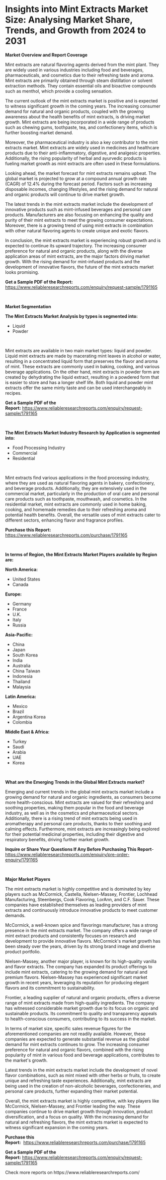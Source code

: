<p><h1>Insights into Mint Extracts Market Size: Analysing Market Share, Trends, and Growth from 2024 to 2031</h1></p><p><strong>Market Overview and Report Coverage</strong></p>
<p><p>Mint extracts are natural flavoring agents derived from the mint plant. They are widely used in various industries including food and beverages, pharmaceuticals, and cosmetics due to their refreshing taste and aroma. Mint extracts are primarily obtained through steam distillation or solvent extraction methods. They contain essential oils and bioactive compounds such as menthol, which provide a cooling sensation.</p><p>The current outlook of the mint extracts market is positive and is expected to witness significant growth in the coming years. The increasing consumer demand for natural and organic products, coupled with the growing awareness about the health benefits of mint extracts, is driving market growth. Mint extracts are being incorporated in a wide range of products such as chewing gums, toothpaste, tea, and confectionery items, which is further boosting market demand.</p><p>Moreover, the pharmaceutical industry is also a key contributor to the mint extracts market. Mint extracts are widely used in medicines and healthcare products due to their anti-inflammatory, digestive, and analgesic properties. Additionally, the rising popularity of herbal and ayurvedic products is fueling market growth as mint extracts are often used in these formulations.</p><p>Looking ahead, the market forecast for mint extracts remains upbeat. The global market is projected to grow at a compound annual growth rate (CAGR) of 12.4% during the forecast period. Factors such as increasing disposable incomes, changing lifestyles, and the rising demand for natural and organic products will continue to drive market growth.</p><p>The latest trends in the mint extracts market include the development of innovative products such as mint-infused beverages and personal care products. Manufacturers are also focusing on enhancing the quality and purity of their mint extracts to meet the growing consumer expectations. Moreover, there is a growing trend of using mint extracts in combination with other natural flavoring agents to create unique and exotic flavors.</p><p>In conclusion, the mint extracts market is experiencing robust growth and is expected to continue its upward trajectory. The increasing consumer preference for natural and organic products, along with the diverse application areas of mint extracts, are the major factors driving market growth. With the rising demand for mint-infused products and the development of innovative flavors, the future of the mint extracts market looks promising.</p></p>
<p><strong>Get a Sample PDF of the Report:</strong> <a href="https://www.reliableresearchreports.com/enquiry/request-sample/1791165">https://www.reliableresearchreports.com/enquiry/request-sample/1791165</a></p>
<p>&nbsp;</p>
<p><strong>Market Segmentation</strong></p>
<p><strong>The Mint Extracts Market Analysis by types is segmented into:</strong></p>
<p><ul><li>Liquid</li><li>Powder</li></ul></p>
<p>&nbsp;</p>
<p><p>Mint extracts are available in two main market types: liquid and powder. Liquid mint extracts are made by macerating mint leaves in alcohol or water, resulting in a concentrated liquid form that preserves the flavor and aroma of mint. These extracts are commonly used in baking, cooking, and various beverage applications. On the other hand, mint extracts in powder form are created by dehydrating the liquid extract, resulting in a powdered form that is easier to store and has a longer shelf life. Both liquid and powder mint extracts offer the same minty taste and can be used interchangeably in recipes.</p></p>
<p><strong>Get a Sample PDF of the Report:</strong>&nbsp;<a href="https://www.reliableresearchreports.com/enquiry/request-sample/1791165">https://www.reliableresearchreports.com/enquiry/request-sample/1791165</a></p>
<p>&nbsp;</p>
<p><strong>The Mint Extracts Market Industry Research by Application is segmented into:</strong></p>
<p><ul><li>Food Processing Industry</li><li>Commercial</li><li>Residential</li></ul></p>
<p>&nbsp;</p>
<p><p>Mint extracts find various applications in the food processing industry, where they are used as natural flavoring agents in bakery, confectionery, and beverage products. Additionally, they are extensively used in the commercial market, particularly in the production of oral care and personal care products such as toothpaste, mouthwash, and cosmetics. In the residential market, mint extracts are commonly used in home baking, cooking, and homemade remedies due to their refreshing aroma and potential health benefits. Overall, the versatile uses of mint extracts cater to different sectors, enhancing flavor and fragrance profiles.</p></p>
<p><strong>Purchase this Report:</strong>&nbsp; <a href="https://www.reliableresearchreports.com/purchase/1791165">https://www.reliableresearchreports.com/purchase/1791165</a></p>
<p>&nbsp;</p>
<p><strong>In terms of Region, the Mint Extracts Market Players available by Region are:</strong></p>
<p>
    <p> <strong> North America: </strong>
        <ul>
            <li>United States</li>
            <li>Canada</li>
        </ul>
        </p> 
    <p> <strong> Europe: </strong>
        <ul>
            <li>Germany</li>
            <li>France</li>
            <li>U.K.</li>
            <li>Italy</li>
            <li>Russia</li>
        </ul>
        </p> 
    <p> <strong> Asia-Pacific: </strong>
        <ul>
            <li>China</li>
            <li>Japan</li>
            <li>South Korea</li>
            <li>India</li>
            <li>Australia</li>
            <li>China Taiwan</li>
            <li>Indonesia</li>
            <li>Thailand</li>
            <li>Malaysia</li>
        </ul>
        </p> 
    <p> <strong> Latin America: </strong>
        <ul>
            <li>Mexico</li>
            <li>Brazil</li>
            <li>Argentina Korea</li>
            <li>Colombia</li>
        </ul>
        </p> 
    <p> <strong> Middle East & Africa: </strong>
        <ul>
            <li>Turkey</li>
            <li>Saudi</li>
            <li>Arabia</li>
            <li>UAE</li>
            <li>Korea</li>
        </ul>
    </p>
    </p>
<p>&nbsp;</p>
<p><strong>What are the Emerging Trends in the Global Mint Extracts market?</strong></p>
<p><p>Emerging and current trends in the global mint extracts market include a growing demand for natural and organic ingredients, as consumers become more health-conscious. Mint extracts are valued for their refreshing and soothing properties, making them popular in the food and beverage industry, as well as in the cosmetics and pharmaceutical sectors. Additionally, there is a rising trend of mint extracts being used in aromatherapy and personal care products, thanks to their soothing and calming effects. Furthermore, mint extracts are increasingly being explored for their potential medicinal properties, including their digestive and respiratory benefits, driving further market growth.</p></p>
<p><strong>Inquire or Share Your Questions If Any Before Purchasing This Report</strong>- <a href="https://www.reliableresearchreports.com/enquiry/pre-order-enquiry/1791165">https://www.reliableresearchreports.com/enquiry/pre-order-enquiry/1791165</a></p>
<p>&nbsp;</p>
<p><strong>Major Market Players</strong></p>
<p><p>The mint extracts market is highly competitive and is dominated by key players such as McCormick, Castella, Nielsen-Massey, Frontier, Lochhead Manufacturing, Steenbergs, Cook Flavoring, LorAnn, and C.F. Sauer. These companies have established themselves as leading providers of mint extracts and continuously introduce innovative products to meet customer demands.</p><p>McCormick, a well-known spice and flavorings manufacturer, has a strong presence in the mint extracts market. The company offers a wide range of mint extract products and consistently focuses on research and development to provide innovative flavors. McCormick's market growth has been steady over the years, driven by its strong brand image and diverse product portfolio.</p><p>Nielsen-Massey, another major player, is known for its high-quality vanilla and flavor extracts. The company has expanded its product offerings to include mint extracts, catering to the growing demand for natural and premium flavors. Nielsen-Massey has experienced significant market growth in recent years, leveraging its reputation for producing elegant flavors and its commitment to sustainability.</p><p>Frontier, a leading supplier of natural and organic products, offers a diverse range of mint extracts made from high-quality ingredients. The company has witnessed considerable market growth due to its focus on organic and sustainable products. Its commitment to quality and transparency appeals to health-conscious consumers, contributing to its success in the market.</p><p>In terms of market size, specific sales revenue figures for the aforementioned companies are not readily available. However, these companies are expected to generate substantial revenue as the global demand for mint extracts continues to grow. The increasing consumer preference for natural and organic flavors, combined with the rising popularity of mint in various food and beverage applications, contributes to the market's growth.</p><p>Latest trends in the mint extracts market include the development of novel flavor combinations, such as mint mixed with other herbs or fruits, to create unique and refreshing taste experiences. Additionally, mint extracts are being used in the creation of non-alcoholic beverages, confectioneries, and personal care products, further expanding their market potential.</p><p>Overall, the mint extracts market is highly competitive, with key players like McCormick, Nielsen-Massey, and Frontier leading the way. These companies continue to drive market growth through innovation, product diversification, and a focus on quality. With the increasing demand for natural and refreshing flavors, the mint extracts market is expected to witness significant expansion in the coming years.</p></p>
<p><strong>Purchase this Report:</strong>&nbsp;&nbsp;<a href="https://www.reliableresearchreports.com/purchase/1791165">https://www.reliableresearchreports.com/purchase/1791165</a></p>
<p></p>
<p><strong>Get a Sample PDF of the Report:</strong>&nbsp;<a href="https://www.reliableresearchreports.com/enquiry/request-sample/1791165">https://www.reliableresearchreports.com/enquiry/request-sample/1791165</a></p>
<p>Check more reports on https://www.reliableresearchreports.com/</p>